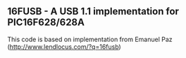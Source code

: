 16FUSB - A USB 1.1 implementation for PIC16F628/628A
----------------------------------------------------

This code is based on implementation from Emanuel Paz (http://www.lendlocus.com/?q=16fusb)
